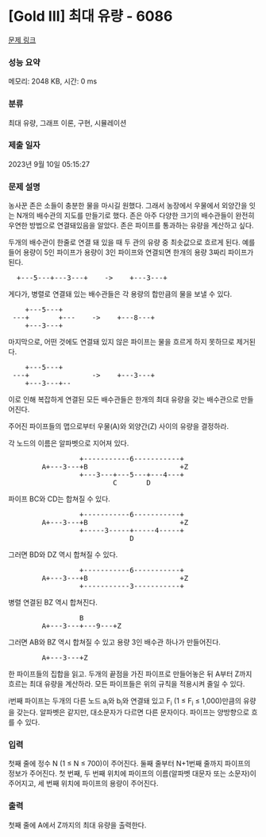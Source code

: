 # [Gold III] 최대 유량 - 6086 

[문제 링크](https://www.acmicpc.net/problem/6086) 

### 성능 요약

메모리: 2048 KB, 시간: 0 ms

### 분류

최대 유량, 그래프 이론, 구현, 시뮬레이션

### 제출 일자

2023년 9월 10일 05:15:27

### 문제 설명

<p>농사꾼 존은 소들이 충분한 물을 마시길 원했다. 그래서 농장에서 우물에서 외양간을 잇는 N개의 배수관의 지도를 만들기로 했다. 존은 아주 다양한 크기의 배수관들이 완전히 우연한 방법으로 연결돼있음을 알았다. 존은 파이프를 통과하는 유량을 계산하고 싶다.</p>

<p>두개의 배수관이 한줄로 연결 돼 있을 때 두 관의 유량 중 최솟값으로 흐르게 된다. 예를 들어 용량이 5인 파이프가 용량이 3인 파이프와 연결되면 한개의 용량 3짜리 파이프가 된다.</p>

<pre>  +---5---+---3---+    ->    +---3---+</pre>

<p>게다가, 병렬로 연결돼 있는 배수관들은 각 용량의 합만큼의 물을 보낼 수 있다.</p>

<pre>    +---5---+
 ---+       +---    ->    +---8---+
    +---3---+
</pre>

<p>마지막으로, 어떤 것에도 연결돼 있지 않은 파이프는 물을 흐르게 하지 못하므로 제거된다.</p>

<pre>    +---5---+
 ---+               ->    +---3---+
    +---3---+--
</pre>

<p>이로 인해 복잡하게 연결된 모든 배수관들은 한개의 최대 유량을 갖는 배수관으로 만들어진다.</p>

<p>주어진 파이프들의 맵으로부터 우물(A)와 외양간(Z) 사이의 유량을 결정하라.</p>

<p>각 노드의 이름은 알파벳으로 지어져 있다.</p>

<pre>                 +-----------6-----------+
        A+---3---+B                      +Z
                 +---3---+---5---+---4---+
                         C       D
</pre>

<p>파이프 BC와 CD는 합쳐질 수 있다.</p>

<pre>                 +-----------6-----------+
        A+---3---+B                      +Z
                 +-----3-----+-----4-----+
                             D
</pre>

<p>그러면 BD와 DZ 역시 합쳐질 수 있다.</p>

<pre>                 +-----------6-----------+
        A+---3---+B                      +Z
                 +-----------3-----------+
</pre>

<p>병렬 연결된 BZ 역시 합쳐진다.</p>

<pre>                 B
        A+---3---+---9---+Z
</pre>

<p>그러면 AB와 BZ 역시 합쳐질 수 있고 용량 3인 배수관 하나가 만들어진다.</p>

<pre>        A+---3---+Z</pre>

<p>한 파이프들의 집합을 읽고. 두개의 끝점을 가진 파이프로 만들어놓은 뒤 A부터 Z까지 흐르는 최대 유량을 계산하라. 모든 파이프들은 위의 규칙을 적용시켜 줄일 수 있다.</p>

<p>i번째 파이프는 두개의 다른 노드 a<sub>i</sub>와 b<sub>i</sub>와 연결돼 있고 F<sub>i</sub> (1 ≤ F<sub>i</sub> ≤ 1,000)만큼의 유량을 갖는다. 알파벳은 같지만, 대소문자가 다르면 다른 문자이다. 파이프는 양방향으로 흐를 수 있다.</p>

### 입력 

 <p>첫째 줄에 정수 N (1 ≤ N ≤ 700)이 주어진다. 둘째 줄부터 N+1번째 줄까지 파이프의 정보가 주어진다. 첫 번째, 두 번째 위치에 파이프의 이름(알파벳 대문자 또는 소문자)이 주어지고, 세 번째 위치에 파이프의 용량이 주어진다.</p>

### 출력 

 <p>첫째 줄에 A에서 Z까지의 최대 유량을 출력한다.</p>

